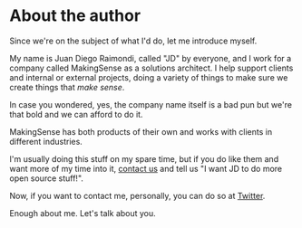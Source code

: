 # About the author

Since we're on the subject of what I'd do, let me introduce myself.

My name is Juan Diego Raimondi, called "JD" by everyone, and I work for a company called MakingSense as a solutions architect. I help support clients and internal or external projects, doing a variety of things to make sure we create things that _make sense_.

In case you wondered, yes, the company name itself is a bad pun but we're that bold and we can afford to do it.

MakingSense has both products of their own and works with clients in different industries.

I'm usually doing this stuff on my spare time, but if you do like them and want more of my time into it, [contact us](http://makingsense.com/talk-to-us) and tell us "I want JD to do more open source stuff!".

Now, if you want to contact me, personally, you can do so at [Twitter](http://www.twitter.com/AlphaTwi).

Enough about me. Let's talk about you.

 